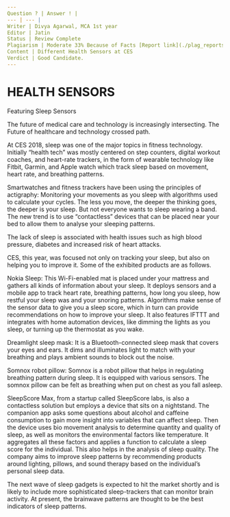 ```yaml
---
Question ? | Answer ! |
--- | --- |
Writer | Divya Agarwal, MCA 1st year
Editor | Jatin
Status | Review Complete
Plagiarism | Moderate 33% Because of Facts [Report link](./plag_reports/plag_health_sensors.pdf)
Content | Different Health Sensors at CES
Verdict | Good Candidate. 
---
```


# HEALTH SENSORS

Featuring Sleep Sensors

The future of medical care and technology is increasingly intersecting. 
The Future of healthcare and technology crossed path.

At CES 2018, sleep was one of the major topics in fitness technology. Initially “health tech” was mostly centered on step counters, digital workout coaches, and heart-rate trackers, in the form of wearable technology like Fitbit, Garmin, and Apple watch which track sleep based on movement, heart rate, and breathing patterns.

Smartwatches and fitness trackers have been using the principles of actigraphy: Monitoring your movements as you sleep with algorithms used to calculate your cycles. The less you move, the deeper the thinking goes, the deeper is your sleep. But not everyone wants to sleep wearing a band. The new trend is to use “contactless” devices that can be placed near your bed to allow them to analyse your sleeping patterns.

The lack of sleep is associated with health issues such as high blood pressure, diabetes and increased risk of heart attacks. 

CES, this year, was focused not only on tracking your sleep, but also on helping you to improve it. 
Some of the exhibited products are as follows.

Nokia Sleep: This Wi-Fi-enabled mat is placed under your mattress and gathers all kinds of information about your sleep. It deploys sensors and a mobile app to track heart rate, breathing patterns, how long you sleep, how restful your sleep was and your snoring patterns. Algorithms make sense of the sensor data to give you a sleep score, which in turn can provide recommendations on how to improve your sleep. It also features IFTTT and integrates with home automation devices, like dimming the lights as you sleep, or turning up the thermostat as you wake.
                            
Dreamlight sleep mask: It is a Bluetooth-connected sleep mask that covers your eyes and ears. It dims and illuminates light to match with your breathing and plays ambient sounds to block out the noise.
 
Somnox robot pillow: Somnox is a robot pillow that helps in regulating breathing pattern during sleep. It is equipped with various sensors. The somnox pillow can be felt as breathing when put on chest as you fall asleep. 

SleepScore Max, from a startup called SleepScore labs, is also a contactless solution but employs a device that sits on a nightstand. The companion app asks some questions about alcohol and caffeine consumption to gain more insight into variables that can affect sleep. Then the device uses bio movement analysis to determine quantity and quality of sleep, as well as monitors the environmental factors like temperature. 
It aggregates all these factors and applies a function to calculate a sleep score for the individual. This also helps in the analysis of sleep quality. The company aims to improve sleep patterns by 
recommending products around lighting, pillows, and sound therapy based on the individual’s personal sleep data.
 
The next wave of sleep gadgets is expected to hit the market shortly and is likely to include more sophisticated sleep-trackers that can monitor brain activity. At present, the brainwave patterns are thought to be the best indicators of sleep patterns.